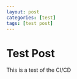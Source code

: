```yaml
---
layout: post
categories: [test]
tags: [test post]
---
```


# Test Post

This is a test of the CI/CD
